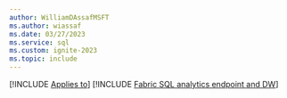```yaml
---
author: WilliamDAssafMSFT
ms.author: wiassaf
ms.date: 03/27/2023
ms.service: sql
ms.custom: ignite-2023
ms.topic: include
---
```

[!INCLUDE [Applies to](../../includes/applies-md.md)] [!INCLUDE [Fabric SQL analytics endpoint and DW](_fabric-se-and-dw.md)]
